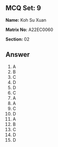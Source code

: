 ## MCQ Set: 9

**Name:** Koh Su Xuan

**Matrix No:** A22EC0060

**Section:** 02

## Answer
1. A
2. B
3. C
4. D
5. D
6. C
7. A
8. A
9. C
10. D
11. A
12. B
13. C
14. D
15. D
